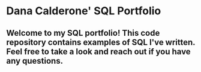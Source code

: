 
# Dana Calderone' SQL Portfolio
## Welcome to my SQL portfolio! This code repository contains examples of SQL I've written. Feel free to take a look and reach out if you have any questions.
